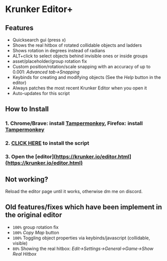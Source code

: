 # Krunker Editor+

## Features
- Quicksearch gui (press x)
- Shows the real hitbox of rotated collidable objects and ladders
- Shows rotation in degrees instead of radians
- ALT+click to select objects behind invisible ones or inside groups
- asset/placeholder/group rotation fix
- Custom position/rotation/scale snapping with an accuracy of up to 0.001: *Advanced tab→Snapping*
- Keybinds for creating and modifying objects (See the *Help* button in the editor)
- Always patches the most recent Krunker Editor when you open it
- Auto-updates for this script

## How to Install
### 1. Chrome/Brave: install [Tampermonkey](https://chrome.google.com/webstore/detail/tampermonkey/dhdgffkkebhmkfjojejmpbldmpobfkfo), Firefox: install [Tampermonkey](https://addons.mozilla.org/en/firefox/addon/tampermonkey/)

### 2. [CLICK HERE](https://github.com/j4k0xb/Krunker-Editor-Plus/raw/master/userscript.user.js) to install the script
### 3. Open the [editor](https://krunker.io/editor.html](https://krunker.io/editor.html)

## Not working?
Reload the editor page until it works, otherwise dm me on discord.

## Old features/fixes which have been implement in the original editor
- `100%` group rotation fix
- `100%` *Copy Map* button
- `100%` Toggling object properties via keybinds/javascript (collidable, visible)
- `80%` Showing the real hitbox: *Edit→Settings→General→Game→Show Real Hitbox*
